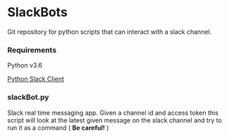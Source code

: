 # SlackBots

Git repository for python scripts that can interact with a slack channel. 

### Requirements 
Python v3.6

[Python Slack Client](https://github.com/slackapi/python-slackclient)

### slackBot.py
Slack real time messaging app. Given a channel id and access token this script will look at the latest given message on the slack channel and try to run it as a command ( **Be careful!** )
